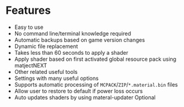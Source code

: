 # Features

- Easy to use
- No command line/terminal knowledge required
- Automatic backups based on game version changes
- Dynamic file replacement
- Takes less than 60 seconds to apply a shader
- Apply shader based on first activated global resource pack using matjectNEXT <Badge type="warning" text="BETA"/>
- Other related useful tools
- Settings with many useful options
- Supports automatic processing of `MCPACK`/`ZIP`/`*.material.bin` files
- Allow user to restore to default if power loss occurs
- Auto updates shaders by using materal-updater <Badge type="info">Optional</Badge>